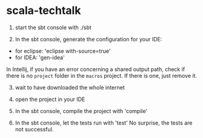 scala-techtalk
==============

1. start the sbt console with ./sbt

2. In the sbt console, generate the configuration for your IDE:
- for eclipse: 'eclipse with-source=true'
- for IDEA: 'gen-idea'

In Intellij, if you have an error concerning a shared output path, check if there is no `project` folder in the `macros` project. If there is one, just remove it.

3. wait to have downloaded the whole internet

4. open the project in your IDE

5. In the sbt console, compile the project with 'compile' 

6. In the sbt console, let the tests run with 'test'
No surprise, the tests are not successful.

